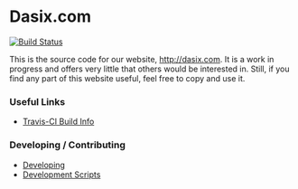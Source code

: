 Dasix.com
==========

[![Build Status](https://travis-ci.org/Dasix/site-dasix.com.svg?branch=master)](https://travis-ci.org/Dasix/site-dasix.com)

This is the source code for our website, http://dasix.com.  It is a work in
progress and offers very little that others would be interested in.  Still,
if you find any part of this website useful, feel free to copy and use it.

### Useful Links

* [Travis-CI Build Info](https://travis-ci.org/Dasix/dasix.com)

### Developing / Contributing

* [Developing](src/internal-docs/md/developing.md)
* [Development Scripts](src/internal-docs/md/scripts.md)

